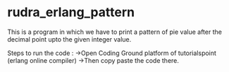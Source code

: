 # rudra_erlang_pattern
This is a program in which we have to print a pattern of pie value after the decimal point upto the given integer value.

Steps to run the code :
->Open Coding Ground platform of tutorialspoint (erlang online compiler)
->Then copy paste the code there.
